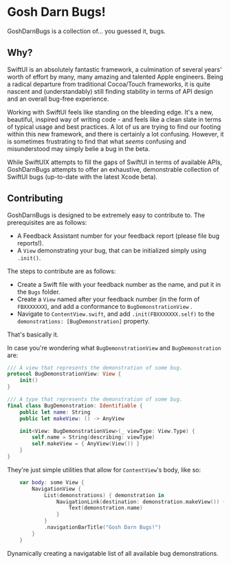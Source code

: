 # Gosh Darn Bugs!

GoshDarnBugs is a collection of... you guessed it, bugs.

## Why?

SwiftUI is an absolutely fantastic framework, a culmination of several years' worth of effort by many, many amazing and talented Apple engineers. Being a radical departure from traditional Cocoa/Touch frameworks, it is quite nascent and (understandably) still finding stability in terms of API design and an overall bug-free experience. 

Working with SwiftUI feels like standing on the bleeding edge. It's a new, beautiful, inspired way of writing code - and feels like a clean slate in terms of typical usage and best practices. A lot of us are trying to find our footing within this new framework, and there is certainly a lot confusing. However, it is sometimes frustrating to find that what *seems* confusing and misunderstood may simply belie a bug in the beta.

While SwiftUIX attempts to fill the gaps of SwiftUI in terms of available APIs, GoshDarnBugs attempts to offer an exhaustive, demonstrable collection of SwiftUI bugs (up-to-date with the latest Xcode beta).

## Contributing

GoshDarnBugs is designed to be extremely easy to contribute to. The prerequisites are as follows: 

- A Feedback Assistant number for your feedback report (please file bug reports!).
- A `View` demonstrating your bug, that can be initialized simply using `.init()`.

The steps to contribute are as follows: 

- Create a Swift file with your feedback number as the name, and put it in the `Bugs` folder.
- Create a `View` named after your feedback number (in the form of `FBXXXXXXX`), and add a conformance to `BugDemonstrationView` .
- Navigate to `ContentView.swift`, and add `.init(FBXXXXXXX.self)` to the `demonstrations: [BugDemonstration]` property. 

That's basically it. 

In case you're wondering what `BugDemonstrationView` and `BugDemonstration` are:

```swift
/// A view that represents the demonstration of some bug.
protocol BugDemonstrationView: View {
    init()
}

/// A type that represents the demonstration of some bug.
final class BugDemonstration: Identifiable {
    public let name: String
    public let makeView: () -> AnyView

    init<View: BugDemonstrationView>(_ viewType: View.Type) {
        self.name = String(describing: viewType)
        self.makeView = { AnyView(View()) }
    }
}
```

They're just simple utilities that allow for `ContentView`'s body, like so:

```swift
    var body: some View {
        NavigationView {
            List(demonstrations) { demonstration in
                NavigationLink(destination: demonstration.makeView()) {
                    Text(demonstration.name)
                }
            }
            .navigationBarTitle("Gosh Darn Bugs!")
        }
    }
```

Dynamically creating a navigatable list of all available bug demonstrations.